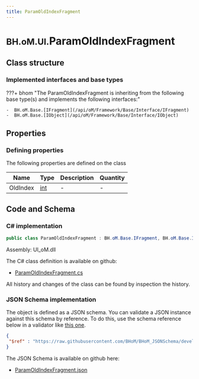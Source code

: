 ```yaml
---
title: ParamOldIndexFragment
---
```


# <small>BH.oM.UI.</small>**ParamOldIndexFragment**



## Class structure

### Implemented interfaces and base types

???+ bhom "The ParamOldIndexFragment is inheriting from the following base type(s) and implements the following interfaces:"

    -  BH.oM.Base.[IFragment](/api/oM/Framework/Base/Interface/IFragment)
    -  BH.oM.Base.[IObject](/api/oM/Framework/Base/Interface/IObject)


## Properties



### Defining properties

The following properties are defined on the class

| Name             | Type             | Description      | Quantity         |
|------------------|------------------|------------------|------------------|
| OldIndex | [int](https://learn.microsoft.com/en-us/dotnet/api/System.Int32?view=netstandard-2.0) | - | - |


## Code and Schema

### C# implementation

``` C# title="C#"
public class ParamOldIndexFragment : BH.oM.Base.IFragment, BH.oM.Base.IObject
```

Assembly: UI_oM.dll

The C# class definition is available on github:

- [ParamOldIndexFragment.cs](https://github.com/BHoM/BHoM_UI/blob/develop/UI_oM/ParamOldIndexFragment.cs)

All history and changes of the class can be found by inspection the history.
### JSON Schema implementation

The object is defined as a JSON schema. You can validate a JSON instance against this schema by reference. To do this, use the schema reference below in a validator like [this one](https://www.jsonschemavalidator.net/).

``` json title="JSON Schema"
{
 "$ref" : "https://raw.githubusercontent.com/BHoM/BHoM_JSONSchema/develop/UI_oM/ParamOldIndexFragment.json"
}
```

The JSON Schema is available on github here:

- [ParamOldIndexFragment.json](https://github.com/BHoM/BHoM_JSONSchema/blob/develop/UI_oM/ParamOldIndexFragment.json)

